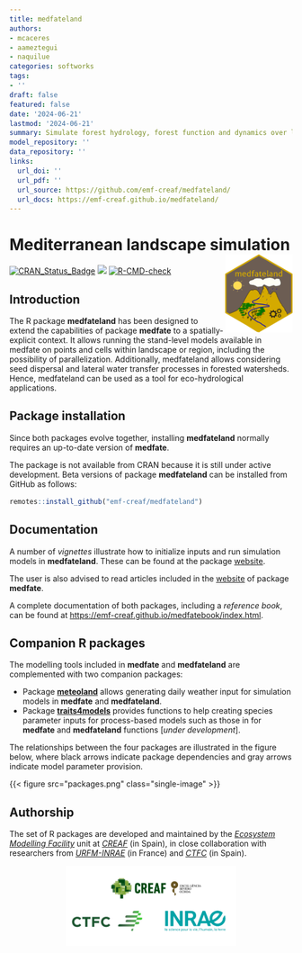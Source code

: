 ```yaml
---
title: medfateland
authors:
- mcaceres
- aameztegui
- naquilue
categories: softworks
tags:
- ''
draft: false
featured: false
date: '2024-06-21'
lastmod: '2024-06-21'
summary: Simulate forest hydrology, forest function and dynamics over landscapes
model_repository: ''
data_repository: ''
links:
  url_doi: ''
  url_pdf: ''
  url_source: https://github.com/emf-creaf/medfateland/
  url_docs: https://emf-creaf.github.io/medfateland/
---
```

# Mediterranean landscape simulation <a href="https://emf-creaf.github.io/medfateland/"><img src="logo.png" align="right" height="139" alt="medfateland website" /></a>

[![CRAN\_Status\_Badge](http://www.r-pkg.org/badges/version/medfateland)](https://cran.r-project.org/package=medfateland)
[![](https://cranlogs.r-pkg.org/badges/medfateland)](https://cran.rstudio.com/web/packages/medfateland/index.html)
[![R-CMD-check](https://github.com/emf-creaf/medfateland/actions/workflows/R-CMD-check.yaml/badge.svg)](https://github.com/emf-creaf/medfateland/actions)

## Introduction

The R package **medfateland** has been designed to extend the
capabilities of package **medfate** to a spatially-explicit context. It
allows running the stand-level models available in medfate on points and
cells within landscape or region, including the possibility of
parallelization. Additionally, medfateland allows considering seed
dispersal and lateral water transfer processes in forested watersheds.
Hence, medfateland can be used as a tool for eco-hydrological
applications.

## Package installation

Since both packages evolve together, installing **medfateland** normally
requires an up-to-date version of **medfate**.

The package is not available from CRAN because it is still under active
development. Beta versions of package **medfateland** can be installed
from GitHub as follows:

``` r
remotes::install_github("emf-creaf/medfateland")
```

## Documentation

A number of *vignettes* illustrate how to initialize inputs and run
simulation models in **medfateland**. These can be found at the package
[website](https://emf-creaf.github.io/medfateland/).

The user is also advised to read articles included in the
[website](https://emf-creaf.github.io/medfate/) of package **medfate**.

A complete documentation of both packages, including a *reference book*,
can be found at <https://emf-creaf.github.io/medfatebook/index.html>.

## Companion R packages

The modelling tools included in **medfate** and **medfateland** are
complemented with two companion packages:

  - Package [**meteoland**](https://emf-creaf.github.io/meteoland)
    allows generating daily weather input for simulation models in
    **medfate** and **medfateland**.
  - Package
    [**traits4models**](https://emf-creaf.github.io/traits4models)
    provides functions to help creating species parameter inputs for
    process-based models such as those in for **medfate** and
    **medfateland** functions \[*under development*\].

The relationships between the four packages are illustrated in the
figure below, where black arrows indicate package dependencies and gray
arrows indicate model parameter provision.

{{< figure src="packages.png" class="single-image" >}}

## Authorship

The set of R packages are developed and maintained by the [*Ecosystem
Modelling Facility*](https://emf.creaf.cat) unit at
[*CREAF*](https://www.creaf.cat/) (in Spain), in close collaboration
with researchers from
[*URFM-INRAE*](https://www6.paca.inrae.fr/ecologie_des_forets_mediterraneennes/)
(in France) and [*CTFC*](https://www.ctfc.cat/) (in Spain).

<img src="institution_logos.png" width="60%" style="display: block; margin: auto;" />
